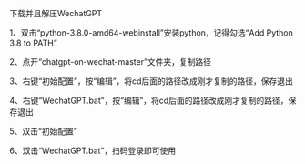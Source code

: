下载并且解压WechatGPT

1、双击“python-3.8.0-amd64-webinstall”安装python，记得勾选“Add Python 3.8 to PATH”

2、点开“chatgpt-on-wechat-master”文件夹，复制路径

3、右键“初始配置”，按“编辑”，将cd后面的路径改成刚才复制的路径，保存退出

4、右键“WechatGPT.bat”，按“编辑”，将cd后面的路径改成刚才复制的路径，保存退出

5、双击“初始配置”

6、双击“WechatGPT.bat”，扫码登录即可使用
